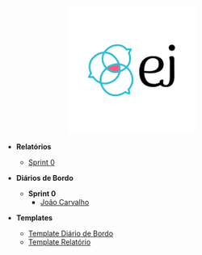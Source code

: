 
<center>

<a href="https://gces-ej.github.io/docs/#/" target="_blank">
  <img src="assets/ej-logo.png" alt="Logo" style="width: 50%; height: auto;">
</a>

</center>

- **Relatórios**
    - [Sprint 0](relatorios/sprint_0.md)

- **Diários de Bordo**
    - **Sprint 0**
        - [João Carvalho](diarioBordo/sprint_0/joao_carvalho.md)

- **Templates**
    - [Template Diário de Bordo](templates/template-diario-bordo.md)
    - [Template Relatório](templates/template-relatorio.md)